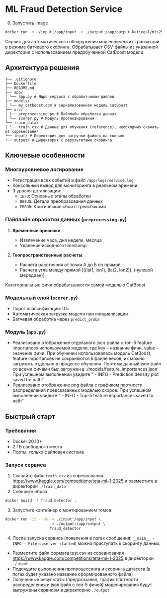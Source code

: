 # ML Fraud Detection Service

0. Запустить image

```bash
docker run -v ./input:/app/input -v ./output:/app/output katiegal/mts25_mlops_hw1_fraud_detector
```

Сервис для автоматического обнаружения мошеннических транзакций в режиме батчевого скоринга. Обрабатывает CSV-файлы из указанной директории с использованием предобученной CatBoost модели. 

## Архитектура решения
```
├── .gitignore
├── Dockerfile
├── README.md
├── app/
│ └── app.py # Ядро сервиса с обработчиком файлов
├── models/
│ └── my_catboost.cbm # Сериализованная модель CatBoost
├── src/
│ ├── preprocessing.py # Пайплайн обработки данных
│ └── scorer.py # Модуль прогнозирования
└── train_data/
│ └── train.csv # Данные для обучения (reference), необходимо скачать из соревнования
└── input/ # Директория для загрузки файлов на скоринг
└── output/ # Директория с результатами скоринга
```

## Ключевые особенности

### Многоуровневое логирование
- Регистрация всех событий в файл `/app/logs/service.log`
- Консольный вывод для мониторинга в реальном времени
- 3 уровня детализации:
  - `INFO`: Основные этапы обработки
  - `DEBUG`: Детали преобразования данных
  - `ERROR`: Критические сбои с трейсбэками

### Пайплайн обработки данных (`preprocessing.py`)
1. **Временные признаки**:
   - Извлечение часа, дня недели, месяца
   - Удаление исходного timestamp
   
2. **Геопространственные расчеты**:
   - Расчета расстояния от точки А до Б по прямой
   - Расчета угла между прямой [((lat1, lon1), (lat2, lon2)), (нулевой мередиан)]

Категориальные фичи обрабатываются самой моделью CatBoost. 


### Модельный слой (`scorer.py`)
- Порог классификации: 0.5
- Автоматическая загрузка модели при инициализации
- Батчевая обработка через `predict_proba`

### Модуль (`app.py`)
- Реализовано отображение отдельного json файла с топ-5 feature importances используемой модели, где key – название фичи, value – значение фичи. При обучении использовалась модель CatBoost, feature importances не сохраняются в файле весов, их можно загрузить отдельно в процессе обучения. Поэтому данный json файл со всеми фичами был загружен в ./models/feature_importances.json
При успешном выполнении увидите 
" - INFO - Prediction density plot saved to: path"
- Реализовано отображение png файла с графиком плотности распределения предсказанных моделью скоров. 
При успешном выполнении увидите 
" - INFO - Top-5 feature importances saved to: path"

## Быстрый старт

### Требования
- Docker 20.10+
- 2 ГБ свободного места
- Порты: только файловая система

### Запуск сервиса

1. Скачайте файл `train.csv` из соревнования https://www.kaggle.com/competitions/teta-ml-1-2025 и разместите в директории `./train_data`
2. Соберите образ
```bash
docker build -t fraud_detector .
```
3. Запустите контейнер с монтированием томов
```bash
docker run -it --rm -v ./input:/app/input \
                    -v ./output:/app/output \
                    fraud_detector
```
4. После запуска сервиса (появления в логах сообщения: `__main__ - INFO - File observer started`) можно приступать к скорингу данных:
 - Разместите файл формата test.csv из соревнования https://www.kaggle.com/competitions/teta-ml-1-2025 в директории `./input`
 - Подождите выполнения препроцессинга и скоринга датасета (в логах будет указано название сформированного файла)
 - Полученные результаты (предсказания, график плотности распределения и json файл с топ-5 фичей) моделирования будут выгружены сервисом в директорию `./output`
